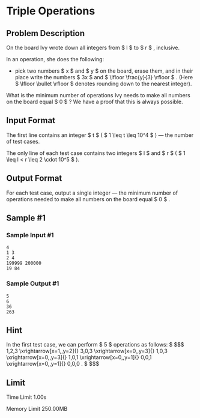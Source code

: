 # Triple Operations

## Problem Description

On the board Ivy wrote down all integers from $ l $ to $ r $ , inclusive.

In an operation, she does the following:

- pick two numbers $ x $ and $ y $ on the board, erase them, and in their place write the numbers $ 3x $ and $ \lfloor \frac{y}{3} \rfloor $ . (Here $ \lfloor \bullet \rfloor $ denotes rounding down to the nearest integer).

What is the minimum number of operations Ivy needs to make all numbers on the board equal $ 0 $ ? We have a proof that this is always possible.

## Input Format

The first line contains an integer $ t $ ( $ 1 \leq t \leq 10^4 $ ) — the number of test cases.

The only line of each test case contains two integers $ l $ and $ r $ ( $ 1 \leq l < r \leq 2 \cdot 10^5 $ ).

## Output Format

For each test case, output a single integer — the minimum number of operations needed to make all numbers on the board equal $ 0 $ .

## Sample #1

### Sample Input #1

```
4
1 3
2 4
199999 200000
19 84
```

### Sample Output #1

```
5
6
36
263
```

## Hint

In the first test case, we can perform $ 5 $ operations as follows: $ $$$ 1,2,3 \xrightarrow[x=1,\,y=2]{} 3,0,3 \xrightarrow[x=0,\,y=3]{} 1,0,3 \xrightarrow[x=0,\,y=3]{} 1,0,1 \xrightarrow[x=0,\,y=1]{} 0,0,1 \xrightarrow[x=0,\,y=1]{} 0,0,0 . $ $$$

## Limit



Time Limit
1.00s

Memory Limit
250.00MB